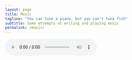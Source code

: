 ```yaml
---
layout: page
title: Music
tagline: "You can tune a piano, but you can't tuna fish"
subtitle: Some attempts at writing and playing music
permalink: /music/
---
```

![the-scream](assets/scream.wav)
